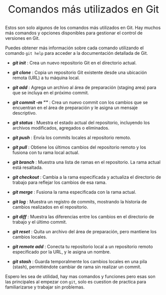<p align="center" style='margin: 0; font-size: 2rem; text-align: center'>Comandos más utilizados en Git</p>
<br />

Estos son solo algunos de los comandos más utilizados en Git. Hay muchos más comandos y opciones disponibles para gestionar el control de versiones en Git. 

Puedes obtener más información sobre cada comando utilizando el comando `git help` para acceder a la documentación detallada de Git.

* ***git init*** : Crea un nuevo repositorio Git en el directorio actual.

* ***git clone*** : Copia un repositorio Git existente desde una ubicación remota (URL) a tu máquina local.

* ***git add*** : Agrega un archivo al área de preparación (staging area) para que se incluya en el próximo commit.

* ***git commit -m ""*** : Crea un nuevo commit con los cambios que se encuentran en el área de preparación y le asigna un mensaje descriptivo.

* ***git status*** : Muestra el estado actual del repositorio, incluyendo los archivos modificados, agregados o eliminados.

* ***git push*** : Envía los commits locales al repositorio remoto.

* ***git pull*** : Obtiene los últimos cambios del repositorio remoto y los fusiona con tu rama local actual.

* ***git branch*** : Muestra una lista de ramas en el repositorio. La rama actual está resaltada.

* ***git checkout*** : Cambia a la rama especificada y actualiza el directorio de trabajo para reflejar los cambios de esa rama.

* ***git merge*** : Fusiona la rama especificada con la rama actual.

* ***git log*** : Muestra un registro de commits, mostrando la historia de cambios realizados en el repositorio.

* ***git diff*** : Muestra las diferencias entre los cambios en el directorio de trabajo y el último commit.

* ***git reset*** : Quita un archivo del área de preparación, pero mantiene los cambios locales.

* ***git remote add*** : Conecta tu repositorio local a un repositorio remoto especificado por la URL, y le asigna un nombre.

* ***git stash*** : Guarda temporalmente los cambios locales en una pila (stash), permitiéndote cambiar de rama sin realizar un commit.

Espero les sea de utilidad, hay mas comandos y funciones pero esas son las principales al empezar con `git`, solo es cuestion de practica para familiarizarse y trabajar sin problemas.